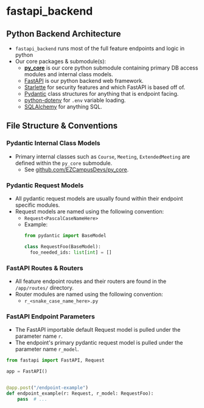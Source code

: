 # fastapi_backend

## Python Backend Architecture

- `fastapi_backend` runs most of the full feature endpoints and logic in python
- Our core packages & submodule(s):
    - **[py_core](https://github.com/EZCampusDevs/py_core/)** is our core python
      submodule containing primary DB access modules and internal class models.
    - [FastAPI](https://fastapi.tiangolo.com/) is our python backend web framework.
    - [Starlette](https://www.starlette.io/) for security features and which FastAPI is based off
      of.
    - [Pydantic](https://pydantic.dev/) class structures for anything that is endpoint facing.
    - [python-dotenv](https://github.com/theskumar/python-dotenv/) for `.env` variable loading.
    - [SQLAlchemy](https://www.sqlalchemy.org/) for anything SQL.

## File Structure & Conventions

### Pydantic Internal Class Models

- Primary internal classes such as `Course`, `Meeting`, `ExtendedMeeting` are defined within
  the `py_core` submodule.
    - See [github.com/EZCampusDevs/py_core](https://github.com/EZCampusDevs/py_core/).

### Pydantic Request Models

- All pydantic request models are usually found within their endpoint specific modules.
- Request models are named using the following convention:
    - `Request<PascalCaseNameHere>`
    - Example:
      ```python
      from pydantic import BaseModel
      
      class RequestFoo(BaseModel):
        foo_needed_ids: list[int] = []
      ```

### FastAPI Routes & Routers

- All feature endpoint routes and their routers are found in the `/app/routes/` directory.
- Router modules are named using the following convention:
    - `r_<snake_case_name_here>.py`

### FastAPI Endpoint Parameters

- The FastAPI importable default Request model is pulled under the parameter name `r`.
- The endpoint's primary pydantic request model is pulled under the parameter name `r_model`.

```python
from fastapi import FastAPI, Request

app = FastAPI()


@app.post("/endpoint-example")
def endpoint_example(r: Request, r_model: RequestFoo):
    pass  # ...
```
